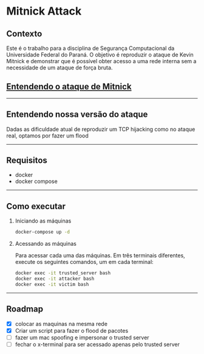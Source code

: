 # Mitnick Attack

## Contexto

Este é o trabalho para a disciplina de Segurança Computacional da Universidade Federal do Paraná. O objetivo é reproduzir o ataque de Kevin Mitnick e demonstrar que é possível obter acesso a uma rede interna sem a necessidade de um ataque de força bruta.

## [Entendendo o ataque de Mitnick](https://seedsecuritylabs.org/Labs_16.04/PDF/Mitnick_Attack.pdf)

***

## Entendendo nossa versão do ataque

Dadas as dificuldade atual de reproduzir um TCP hijacking como no ataque real, optamos por fazer um flood

***

## Requisitos

- docker
- docker compose

***

## Como executar

1. Iniciando as máquinas

    ```bash
    docker-compose up -d
    ```

2. Acessando as máquinas

    Para acessar cada uma das máquinas. Em três terminais diferentes, execute os seguintes comandos, um em cada terminal:

    ```bash
    docker exec -it trusted_server bash
    docker exec -it attacker bash
    docker exec -it victim bash
    ```

***

## Roadmap

- [X] colocar as maquinas na mesma rede
- [X] Criar um script para fazer o flood de pacotes
- [ ] fazer um mac spoofing e impersonar o trusted server
- [ ] fechar o x-terminal para ser acessado apenas pelo trusted server
